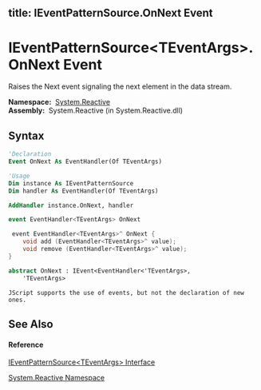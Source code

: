 title: IEventPatternSource<TEventArgs>.OnNext Event
---
# IEventPatternSource\<TEventArgs\>.OnNext Event

Raises the Next event signaling the next element in the data stream.

**Namespace:**  [System.Reactive](System.Reactive/System.Reactive)  
**Assembly:**  System.Reactive (in System.Reactive.dll)

## Syntax

```vb
'Declaration
Event OnNext As EventHandler(Of TEventArgs)
```

```vb
'Usage
Dim instance As IEventPatternSource
Dim handler As EventHandler(Of TEventArgs)

AddHandler instance.OnNext, handler
```

```csharp
event EventHandler<TEventArgs> OnNext
```

```c++
 event EventHandler<TEventArgs>^ OnNext {
    void add (EventHandler<TEventArgs>^ value);
    void remove (EventHandler<TEventArgs>^ value);
}
```

```fsharp
abstract OnNext : IEvent<EventHandler<'TEventArgs>,
    'TEventArgs>
```

```jscript
JScript supports the use of events, but not the declaration of new ones.
```

## See Also

#### Reference

[IEventPatternSource\<TEventArgs\> Interface](IEventPatternSource/IEventPatternSource(TEventArgs))

[System.Reactive Namespace](System.Reactive/System.Reactive)




